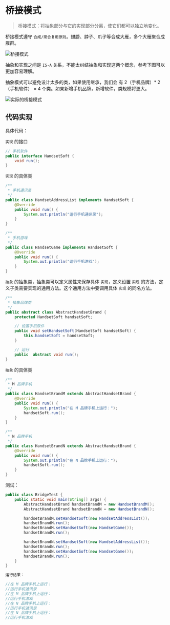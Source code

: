 # 桥接模式

>桥接模式：将抽象部分与它的实现部分分离，使它们都可以独立地变化。

桥接模式遵守 `合成/聚合复用原则`。翅膀、脖子、爪子等合成大雁，多个大雁聚合成雁群。

![桥接模式](https://note.youdao.com/yws/public/resource/fb63e88819e0de2bc8a59f7f002e0843/xmlnote/6BBAB9611D7F42AE8D109B8D6BF88A43/16566)

抽象和实现之间是 `IS-A` 关系，不能太纠结抽象和实现这两个概念，参考下图可以更加容易理解。

抽象模式可以避免设计太多的类，如果使用继承，我们会
有 2（手机品牌）* 2 （手机软件） = 4 个类。如果新增手机品牌，新增软件，类规模将更大。

![实际的桥接模式](https://note.youdao.com/yws/public/resource/fb63e88819e0de2bc8a59f7f002e0843/xmlnote/AA74A4B060F74AD8AE39B092D2A7EE3E/16581)

## 代码实现

具体代码：

`实现` 的接口

```java
// 手机软件
public interface HandsetSoft {
    void run();
}
```

`实现` 的具体类

```java
/**
 * 手机通讯录
 */
public class HandsetAddressList implements HandsetSoft {
    @Override
    public void run() {
        System.out.println("运行手机通讯录");
    }
}

/**
 * 手机游戏
 */
public class HandsetGame implements HandsetSoft {
    @Override
    public void run() {
        System.out.println("运行手机游戏");
    }
}
```


`抽象` 的抽象类，抽象类可以定义属性来保存具体 `实现`，定义设置 `实现` 的方法，定义子类需要实现的通用方法。这个通用方法中要调用具体 `实现` 的同名方法。

```java
/**
 * 抽象品牌类
 */
public abstract class AbstractHandsetBrand {
    protected HandsetSoft handsetSoft;

    // 设置手机软件
    public void setHandsetSoft(HandsetSoft handsetSoft) {
        this.handsetSoft = handsetSoft;
    }

    // 运行
    public  abstract void run();
}

```

`抽象` 的具体类

```java
/**
 * M 品牌手机
 */
public class HandsetBrandM extends AbstractHandsetBrand {
    @Override
    public void run() {
        System.out.println("在 M 品牌手机上运行：");
        handsetSoft.run();
    }
}

/**
 * N 品牌手机
 */
public class HandsetBrandN extends AbstractHandsetBrand {
    @Override
    public void run() {
        System.out.println("在 N 品牌手机上运行：");
        handsetSoft.run();
    }
}
```

测试：

```java
public class BridgeTest {
    public static void main(String[] args) {
        AbstractHandsetBrand handsetBrandM = new HandsetBrandM();
        AbstractHandsetBrand handsetBrandN = new HandsetBrandN();

        handsetBrandM.setHandsetSoft(new HandsetAddressList());
        handsetBrandM.run();
        handsetBrandM.setHandsetSoft(new HandsetGame());
        handsetBrandM.run();

        handsetBrandN.setHandsetSoft(new HandsetAddressList());
        handsetBrandN.run();
        handsetBrandN.setHandsetSoft(new HandsetGame());
        handsetBrandN.run();
    }
}

运行结果：

//在 M 品牌手机上运行：
//运行手机通讯录
//在 M 品牌手机上运行：
//运行手机游戏
//在 N 品牌手机上运行：
//运行手机通讯录
//在 N 品牌手机上运行：
//运行手机游戏
```